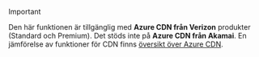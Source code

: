 > [!IMPORTANT]
> Den här funktionen är tillgänglig med **Azure CDN från Verizon** produkter (Standard och Premium). Det stöds inte på **Azure CDN från Akamai**.  En jämförelse av funktioner för CDN finns [översikt över Azure CDN](../articles/cdn/cdn-overview.md#azure-cdn-features).
